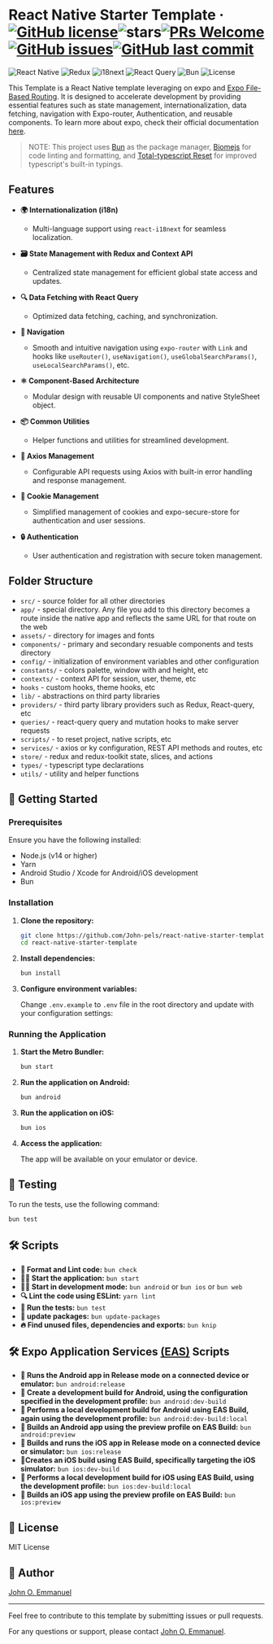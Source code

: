 # React Native Starter Template &middot; [![GitHub license](https://img.shields.io/badge/license-MIT-blue.svg)](https://github.com/John-pels/react-native-starter-template/blob/main/LICENSE)<img src="https://img.shields.io/github/stars/John-pels/react-native-starter-template" alt="stars">[![PRs Welcome](https://img.shields.io/badge/PRs-welcome-brightgreen.svg)](https://legacy.reactjs.org/docs/how-to-contribute.html#your-first-pull-request)[![GitHub issues](https://img.shields.io/github/issues/John-pels/react-native-starter-template.svg)](https://github.com/John-pels/react-native-starter-template)[![GitHub last commit](https://img.shields.io/github/last-commit/John-pels/react-native-starter-template.svg)](https://github.com/John-pels/react-native-starter-template/commits/main)

![React Native](https://img.shields.io/badge/React%20Native-20232A?style=for-the-badge&logo=react&logoColor=61DAFB)
![Redux](https://img.shields.io/badge/Redux-764ABC?style=for-the-badge&logo=redux&logoColor=white)
![i18next](https://img.shields.io/badge/i18next-26A69A?style=for-the-badge&logo=i18next&logoColor=white)
![React Query](https://img.shields.io/badge/React%20Query-FF4154?style=for-the-badge&logo=react-query&logoColor=white)
![Bun](https://img.shields.io/badge/BUN-FBF0DF?style=for-the-badge&logo=bun&logoColor=brown)
![License](https://img.shields.io/badge/License-UNLICENSED-green?style=for-the-badge)

This Template is a React Native template leveraging on expo and [Expo File-Based Routing](https://docs.expo.dev/develop/file-based-routing/). It is designed to accelerate development by providing essential features such as state management, internationalization, data fetching, navigation with Expo-router, Authentication, and reusable components. To learn more about expo, check their official documentation [here](https://docs.expo.dev/).

> NOTE: This project uses [Bun](https://bun.sh/docs/install/lockfile) as the package manager, [Biomejs](https://biomejs.dev/) for code linting and formatting, and [Total-typescript Reset](https://www.totaltypescript.com/ts-reset) for improved typescript's built-in typings.

## Features

- **🌍 Internationalization (i18n)**

  - Multi-language support using `react-i18next` for seamless localization.

- **🗃️ State Management with Redux and Context API**

  - Centralized state management for efficient global state access and updates.

- **🔍 Data Fetching with React Query**

  - Optimized data fetching, caching, and synchronization.

- **🧭 Navigation**

  - Smooth and intuitive navigation using `expo-router` with `Link` and hooks like `useRouter()`, `useNavigation()`, `useGlobalSearchParams()`, `useLocalSearchParams()`, etc.

- **⚛️ Component-Based Architecture**

  - Modular design with reusable UI components and native StyleSheet object.

- **📦 Common Utilities**

  - Helper functions and utilities for streamlined development.

- **🔗 Axios Management**

  - Configurable API requests using Axios with built-in error handling and response management.

- **🍪 Cookie Management**

  - Simplified management of cookies and expo-secure-store for authentication and user sessions.

- **🔒 Authentication**
  - User authentication and registration with secure token management.

## Folder Structure

- `src/` - source folder for all other directories
- `app/` - special directory. Any file you add to this directory becomes a route inside the native app and reflects the same URL for that route on the web
- `assets/` - directory for images and fonts
- `components/` - primary and secondary resuable components and tests directory
- `config/` - initialization of environment variables and other configuration
- `constants/` - colors palette, window with and height, etc
- `contexts/` - context API for session, user, theme, etc
- `hooks` - custom hooks, theme hooks, etc
- `lib/` - abstractions on third party libraries
- `providers/` - third party library providers such as Redux, React-query, etc
- `queries/` - react-query query and mutation hooks to make server requests
- `scripts/` - to reset project, native scripts, etc
- `services/` - axios or ky configuration, REST API methods and routes, etc
- `store/` - redux and redux-toolkit state, slices, and actions
- `types/` - typescript type declarations
- `utils/` - utility and helper functions

## 🚀 Getting Started

### Prerequisites

Ensure you have the following installed:

- Node.js (v14 or higher)
- Yarn
- Android Studio / Xcode for Android/iOS development
- Bun

### Installation

1. **Clone the repository:**

   ```sh
   git clone https://github.com/John-pels/react-native-starter-template.git
   cd react-native-starter-template
   ```

2. **Install dependencies:**

   ```sh
   bun install
   ```

3. **Configure environment variables:**

   Change `.env.example` to `.env` file in the root directory and update with your configuration settings:

### Running the Application

1. **Start the Metro Bundler:**

   ```sh
   bun start
   ```

2. **Run the application on Android:**

   ```sh
   bun android
   ```

3. **Run the application on iOS:**

   ```sh
   bun ios
   ```

4. **Access the application:**

   The app will be available on your emulator or device.

## 🧪 Testing

To run the tests, use the following command:

```sh
bun test
```

## 🛠️ Scripts

- **🧹 Format and Lint code:** `bun check`
- **🏃‍♂️ Start the application:** `bun start`
- **👨‍💻 Start in development mode:** `bun android` or `bun ios` or `bun web`
- **🔍 Lint the code using ESLint:** `yarn lint`
- **🧪 Run the tests:** `bun test`
- **🚀 update packages:** `bun update-packages`
- **️‍🔥 Find unused files, dependencies and exports:** `bun knip`

## 🛠️ Expo Application Services [(EAS)](https://expo.dev/eas) Scripts

- **🧹 Runs the Android app in Release mode on a connected device or emulator:** `bun android:release`
- **🧹 Create a development build for Android, using the configuration specified in the development profile:** `bun android:dev-build`
- **🧹 Performs a local development build for Android using EAS Build, again using the development profile:** `bun android:dev-build:local`
- **🧹 Builds an Android app using the preview profile on EAS Build:** `bun android:preview`
- **🧹 Builds and runs the iOS app in Release mode on a connected device or simulator:** `bun ios:release`
- **🧹Creates an iOS build using EAS Build, specifically targeting the iOS simulator:** `bun ios:dev-build`
- **🧹 Performs a local development build for iOS using EAS Build, using the development profile:** `bun ios:dev-build:local`
- **🧹 Builds an iOS app using the preview profile on EAS Build:** `bun ios:preview`

## 📜 License

MIT License

## 👤 Author

[John O. Emmanuel](mailto:ajeigbejohnolu@gmail.com)

---

Feel free to contribute to this template by submitting issues or pull requests.

For any questions or support, please contact [John O. Emmanuel](mailto:ajeigbejohnolu@gmail.com).
